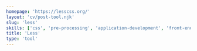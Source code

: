 ```yaml
---
homepage: 'https://lesscss.org/'
layout: 'cv/post-tool.njk'
slug: 'less'
skills: ['css', 'pre-processing', 'application-development', 'front-end']
title: 'Less'
type: 'tool'
---
```

